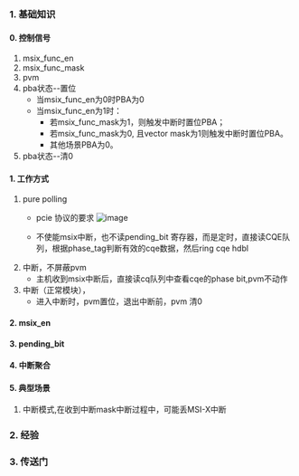 ### 1. 基础知识
#### 0. 控制信号
1. msix_func_en
2. msix_func_mask
3. pvm
4. pba状态--置位
   - 当msix_func_en为0时PBA为0       
   - 当msix_func_en为1时：
     - 若msix_func_mask为1，则触发中断时置位PBA；
     - 若msix_func_mask为0, 且vector mask为1则触发中断时置位PBA。
     - 其他场景PBA为0。
5. pba状态--清0
   
#### 1. 工作方式
1. pure polling
   - pcie 协议的要求
     ![image](https://github.com/bulaqi/IC-DV.github.io/assets/55919713/abfcd6bd-8c4f-4cc3-af6a-df5b3d7b965c)

   - 不使能msix中断，也不读pending_bit 寄存器，而是定时，直接读CQE队列，根据phase_tag判断有效的cqe数据，然后ring cqe hdbl
3. 中断，不屏蔽pvm
   - 主机收到msix中断后，直接读cq队列中查看cqe的phase bit,pvm不动作
4. 中断（正常模块），
   - 进入中断时，pvm置位，退出中断前，pvm 清0 
#### 2. msix_en
#### 3. pending_bit

#### 4. 中断聚合
#### 5. 典型场景
1. 中断模式,在收到中断mask中断过程中，可能丢MSI-X中断

### 2. 经验
### 3. 传送门
